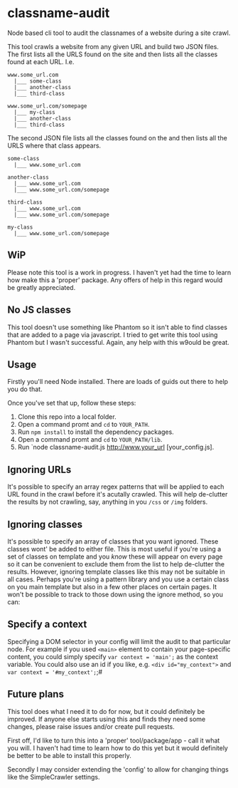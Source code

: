 classname-audit
===============

Node based cli tool to audit the classnames of a website during a site crawl.


This tool crawls a website from any given URL and build two JSON files. 
The first lists all the URLS found on the site and then lists all the classes found at each URL.
I.e.

~~~~~
www.some_url.com
  |___ some-class
  |___ another-class
  |___ third-class

www.some_url.com/somepage
  |___ my-class
  |___ another-class
  |___ third-class
~~~~~

The second JSON file lists all the classes found on the and then lists all the URLS where that class appears.

~~~~~
some-class
  |___ www.some_url.com
  
another-class
  |___ www.some_url.com
  |___ www.some_url.com/somepage
  
third-class
  |___ www.some_url.com
  |___ www.some_url.com/somepage
  
my-class
  |___ www.some_url.com/somepage

~~~~~

WiP
---

Please note this tool is a work in progress. I haven't yet had the time to learn how make this a 'proper' package.
Any offers of help in this regard would be greatly appreciated.


No JS classes
-------------

This tool doesn't use something like Phantom so it isn't able to find classes that are added to a page via javascript.
I tried to get write this tool using Phantom but I wasn't successful. Again, any help with this w9ould be great.


Usage
-----

Firstly you'll need Node installed. There are loads of guids out there to help you do that.

Once you've set that up, follow these steps:

1. Clone this repo into a local folder.
2. Open a command promt and `cd` to `YOUR_PATH`.
3. Run `npm install` to install the dependency packages.
2. Open a command promt and `cd` to `YOUR_PATH/lib`.
3. Run `node classname-audit.js http://www.your_url [your_config.js].


Ignoring URLs
----------------

It's possible to specify an array regex patterns that will be applied to each URL found in the crawl before it's acutally crawled.
This will help de-clutter the results by not crawling, say, anything in you `/css` or `/img` folders.


Ignoring classes
----------------

It's possible to specify an array of classes that you want ignored. These classes wont' be added to either file.
This is most useful if you're using a set of classes on template and you _know_ these will appear on every page so it can be convenient to exclude them from the list to help de-clutter the results.
However, ignoring template classes like this may not be suitable in all cases. 
Perhaps you're using a pattern library and you use a certain class on you main template but also in a few other places on certain pages.
It won't be possible to track to those down using the ignore method, so you can:

Specify a context
-----------------

Specifying a DOM selector in your config will limit the audit to that particular node.
For example if you used `<main>` element to contain your page-specific content, you could simply specify `var context = 'main';` as the context variable.
You could also use an id if you like, e.g. `<div id="my_context">` and  `var context = '#my_context';`;#


Future plans
------------

This tool does what I need it to do for now, but it could definitely be improved. 
If anyone else starts using this and finds they need some changes, please raise issues and/or create pull requests.

First off, I'd like to turn this into a 'proper' tool/package/app - call it what you will.
I haven't had time to learn how to do this yet but it would definitely be better to be able to install this properly.

Secondly I may consider extending the 'config' to allow for changing things like the SimpleCrawler settings.

